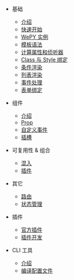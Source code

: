 - 基础

  - [介绍](base/intro.md)
  - [快速开始](base/getstart.md)
  - [WePY 实例](base/instance.md)
  - [模板语法](base/template.md)
  - [计算属性和侦听器](base/observe.md)
  - [Class 与 Style 绑定](base/class-style.md)
  - [条件渲染](base/addition.md)
  - [列表渲染](base/list.md)
  - [事件处理](base/event.md)
  - [表单绑定](base/form.md)

- 组件
  - [介绍](component/intro.md)
  - [Prop](component/prop.md)
  - [自定义事件](component/event.md)
  - [插槽](component/slot.md)

- 可复用性 & 组合

  - [混入](extension/mixin.md)
  - [插件](extension/plugin.md)

- 其它

  - [路由](others/route.md)
  - [状态管理](others/state.md)

- 插件
  
  - [官方插件](plugin/official.md)
  - [插件开发](plugin/development.md)

- CLI 工具

  - [介绍](cli/intro.md)
  - [编译配置文件](cli/config.md)
